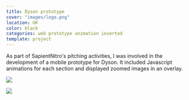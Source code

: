 ```yaml
---
title: Dyson prototype
cover: "images/logo.png"
location: UK
color: black
categories: web prototype animation inverted
template: project
---
```


As part of SapientNitro's pitching activities, I was involved in the development of a mobile prototype for Dyson. It included Javascript animations for each section and displayed zoomed images in an overlay.

![](/work/dyson/images/1.png)

![](/work/dyson/images/2.png)
